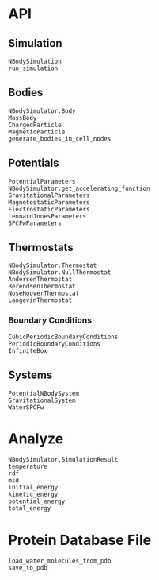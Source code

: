 # API

## Simulation
```@docs
NBodySimulation
run_simulation
```

## Bodies
```@docs
NBodySimulator.Body
MassBody
ChargedParticle
MagneticParticle
generate_bodies_in_cell_nodes
```

## Potentials
```@docs
PotentialParameters
NBodySimulator.get_accelerating_function
GravitationalParameters
MagnetostaticParameters
ElectrostaticParameters
LennardJonesParameters
SPCFwParameters
```

## Thermostats
```@docs
NBodySimulator.Thermostat
NBodySimulator.NullThermostat
AndersenThermostat
BerendsenThermostat
NoseHooverThermostat
LangevinThermostat
```
### Boundary Conditions
```@docs
CubicPeriodicBoundaryConditions
PeriodicBoundaryConditions
InfiniteBox
```

## Systems
```@docs
PotentialNBodySystem
GravitationalSystem
WaterSPCFw
```

# Analyze
```@docs
NBodySimulator.SimulationResult
temperature
rdf
msd
initial_energy
kinetic_energy
potential_energy
total_energy
```

# Protein Database File
```@docs
load_water_molecules_from_pdb
save_to_pdb
```
